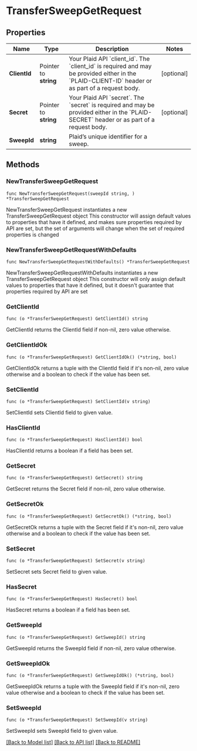 # TransferSweepGetRequest

## Properties

Name | Type | Description | Notes
------------ | ------------- | ------------- | -------------
**ClientId** | Pointer to **string** | Your Plaid API &#x60;client_id&#x60;. The &#x60;client_id&#x60; is required and may be provided either in the &#x60;PLAID-CLIENT-ID&#x60; header or as part of a request body. | [optional] 
**Secret** | Pointer to **string** | Your Plaid API &#x60;secret&#x60;. The &#x60;secret&#x60; is required and may be provided either in the &#x60;PLAID-SECRET&#x60; header or as part of a request body. | [optional] 
**SweepId** | **string** | Plaid’s unique identifier for a sweep. | 

## Methods

### NewTransferSweepGetRequest

`func NewTransferSweepGetRequest(sweepId string, ) *TransferSweepGetRequest`

NewTransferSweepGetRequest instantiates a new TransferSweepGetRequest object
This constructor will assign default values to properties that have it defined,
and makes sure properties required by API are set, but the set of arguments
will change when the set of required properties is changed

### NewTransferSweepGetRequestWithDefaults

`func NewTransferSweepGetRequestWithDefaults() *TransferSweepGetRequest`

NewTransferSweepGetRequestWithDefaults instantiates a new TransferSweepGetRequest object
This constructor will only assign default values to properties that have it defined,
but it doesn't guarantee that properties required by API are set

### GetClientId

`func (o *TransferSweepGetRequest) GetClientId() string`

GetClientId returns the ClientId field if non-nil, zero value otherwise.

### GetClientIdOk

`func (o *TransferSweepGetRequest) GetClientIdOk() (*string, bool)`

GetClientIdOk returns a tuple with the ClientId field if it's non-nil, zero value otherwise
and a boolean to check if the value has been set.

### SetClientId

`func (o *TransferSweepGetRequest) SetClientId(v string)`

SetClientId sets ClientId field to given value.

### HasClientId

`func (o *TransferSweepGetRequest) HasClientId() bool`

HasClientId returns a boolean if a field has been set.

### GetSecret

`func (o *TransferSweepGetRequest) GetSecret() string`

GetSecret returns the Secret field if non-nil, zero value otherwise.

### GetSecretOk

`func (o *TransferSweepGetRequest) GetSecretOk() (*string, bool)`

GetSecretOk returns a tuple with the Secret field if it's non-nil, zero value otherwise
and a boolean to check if the value has been set.

### SetSecret

`func (o *TransferSweepGetRequest) SetSecret(v string)`

SetSecret sets Secret field to given value.

### HasSecret

`func (o *TransferSweepGetRequest) HasSecret() bool`

HasSecret returns a boolean if a field has been set.

### GetSweepId

`func (o *TransferSweepGetRequest) GetSweepId() string`

GetSweepId returns the SweepId field if non-nil, zero value otherwise.

### GetSweepIdOk

`func (o *TransferSweepGetRequest) GetSweepIdOk() (*string, bool)`

GetSweepIdOk returns a tuple with the SweepId field if it's non-nil, zero value otherwise
and a boolean to check if the value has been set.

### SetSweepId

`func (o *TransferSweepGetRequest) SetSweepId(v string)`

SetSweepId sets SweepId field to given value.



[[Back to Model list]](../README.md#documentation-for-models) [[Back to API list]](../README.md#documentation-for-api-endpoints) [[Back to README]](../README.md)


